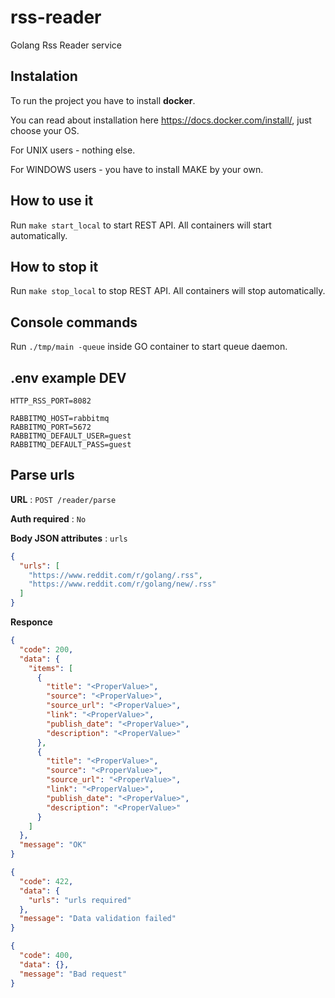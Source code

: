 # rss-reader
Golang Rss Reader service

## Instalation

To run the project you have to install **docker**.

You can read about installation here https://docs.docker.com/install/, just choose your OS.

For UNIX users - nothing else.

For WINDOWS users - you have to install MAKE by your own.

## How to use it

Run `make start_local` to start REST API. All containers will start automatically.

## How to stop it

Run `make stop_local` to stop REST API. All containers will stop automatically.

## Console commands

Run `./tmp/main -queue` inside GO container to start queue daemon.


## .env example DEV

```
HTTP_RSS_PORT=8082

RABBITMQ_HOST=rabbitmq
RABBITMQ_PORT=5672
RABBITMQ_DEFAULT_USER=guest
RABBITMQ_DEFAULT_PASS=guest
```

## Parse urls

**URL** : `POST /reader/parse`

**Auth required** : `No`

**Body JSON attributes** : `urls`

```json
{
  "urls": [
    "https://www.reddit.com/r/golang/.rss",
    "https://www.reddit.com/r/golang/new/.rss"
  ]
}
```

**Responce**

```json
{
  "code": 200,
  "data": {
    "items": [
      {
        "title": "<ProperValue>",
        "source": "<ProperValue>",
        "source_url": "<ProperValue>",
        "link": "<ProperValue>",
        "publish_date": "<ProperValue>",
        "description": "<ProperValue>"
      },
      {
        "title": "<ProperValue>",
        "source": "<ProperValue>",
        "source_url": "<ProperValue>",
        "link": "<ProperValue>",
        "publish_date": "<ProperValue>",
        "description": "<ProperValue>"
      }
    ]
  },
  "message": "OK"
}
```

```json
{
  "code": 422,
  "data": {
    "urls": "urls required"
  },
  "message": "Data validation failed"
}
```

```json
{
  "code": 400,
  "data": {},
  "message": "Bad request"
}
```